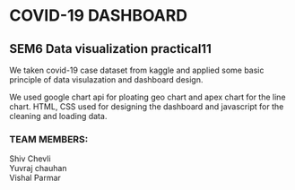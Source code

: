 # COVID-19  DASHBOARD
## SEM6 Data visualization practical11

We taken covid-19 case dataset from kaggle and applied some basic principle of data visulazation and dashboard design.

We used google chart api for ploating geo chart and apex chart for the line chart. HTML, CSS used for designing the dashboard and javascript for the cleaning and loading data.

### TEAM MEMBERS:
Shiv Chevli \
Yuvraj chauhan\
Vishal Parmar
